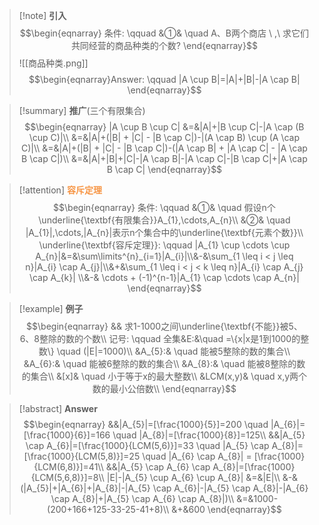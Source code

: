 > [!note] **引入**
> $$\begin{eqnarray}
> 条件: \qquad
> &①& \quad A、B两个商店 \ ,\ 求它们共同经营的商品种类的个数?
\end{eqnarray}$$
![[商品种类.png]]$$\begin{eqnarray}Answer: \qquad 
|A \cup B|=|A|+|B|-|A \cap B|
\end{eqnarray}$$

> [!summary] **推广**(三个有限集合)
> $$\begin{eqnarray}
> |A \cup B \cup C|
> &=&|A|+|B \cup C|-|A \cap (B \cup C)|\\
> &=&|A|+(|B| + |C| - |B \cap C|)-|(A \cap B) \cup (A \cap C)|\\
> &=&|A|+(|B| + |C| - |B \cap C|)-(|A \cap B| + |A \cap C| - |A \cap B \cap C|)\\
> &=&|A|+|B|+|C|-|A \cap B|-|A \cap C|-|B \cap C|+|A \cap B \cap C|
\end{eqnarray}$$

> [!attention] <font color="#f79646">**容斥定理**</font>
> $$\begin{eqnarray}
> 条件: \qquad
> &①& \quad 假设n个\underline{\textbf{有限集合}}A_{1},\cdots,A_{n}\\
> &②& \quad |A_{1}|,\cdots,|A_{n}|表示n个集合中的\underline{\textbf{元素个数}}\\
> \underline{\textbf{容斥定理}}: \qquad
> |A_{1} \cup \cdots \cup A_{n}|&=&\sum\limits^{n}_{i=1}|A_{i}|\\&-&\sum_{1 \leq i < j \leq n}|A_{i} \cap A_{j}|\\&+&\sum_{1 \leq i < j < k \leq n}|A_{i} \cap A_{j} \cap A_{k}| \\&-& \cdots + (-1)^{n-1}|A_{1} \cap \cdots \cap A_{n}|
\end{eqnarray}$$

> [!example] **例子**
> $$\begin{eqnarray}
> && 求1-1000之间\underline{\textbf{不能}}被5、6、8整除的数的个数\\
> 记号: \qquad 
> 全集&E:&\quad =\{x|x是1到1000的整数\} \quad (|E|=1000)\\
> &A_{5}:& \quad 能被5整除的数的集合\\
> &A_{6}:& \quad 能被6整除的数的集合\\
> &A_{8}:& \quad 能被8整除的数的集合\\
> &[x]& \quad 小于等于x的最大整数\\
> &LCM(x,y)& \quad x,y两个数的最小公倍数\\
\end{eqnarray}$$

> [!abstract] **Answer**
> $$\begin{eqnarray}
> &&|A_{5}|=[\frac{1000}{5}]=200 \quad |A_{6}|=[\frac{1000}{6}]=166 \quad |A_{8}|=[\frac{1000}{8}]=125\\
> &&|A_{5} \cap A_{6}|=[\frac{1000}{LCM(5,6)}]=33 \quad |A_{5} \cap A_{8}|=[\frac{1000}{LCM(5,8)}]=25 \quad |A_{6} \cap A_{8}| = [\frac{1000}{LCM(6,8)}]=41\\
> &&|A_{5} \cap A_{6} \cap A_{8}|=[\frac{1000}{LCM(5,6,8)}]=8\\
> |E|-|A_{5} \cup A_{6} \cup A_{8}|
> &=&|E|\\
> &-&(|A_{5}|+|A_{6}|+|A_{8}|-|A_{5} \cap A_{6}|-|A_{5} \cap A_{8}|-|A_{6} \cap A_{8}|+|A_{5} \cap A_{6} \cap A_{8}|)\\
> &=&1000-(200+166+125-33-25-41+8)\\
> &+&600
\end{eqnarray}$$


